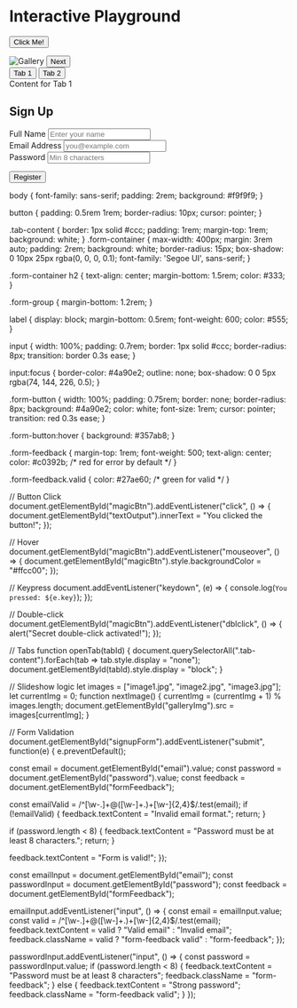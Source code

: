 <!DOCTYPE html>
<html lang="en">
<head>
  <meta charset="UTF-8">
  <title>JS Event Playground</title>
  <link rel="stylesheet" href="style.css">
</head>
<body>
  <h1>Interactive Playground </h1>

  <button id="magicBtn">Click Me!</button>
  <p id="textOutput"></p>

  <div id="gallery">
    <img id="galleryImg" src="image1.jpg" alt="Gallery" />
    <button onclick="nextImage()">Next</button>
  </div>

  <div class="tabs">
    <button onclick="openTab('tab1')">Tab 1</button>
    <button onclick="openTab('tab2')">Tab 2</button>
    <div id="tab1" class="tab-content">Content for Tab 1</div>
    <div id="tab2" class="tab-content" style="display:none;">Content for Tab 2</div>
  </div>

  <form id="signupForm" class="form-container">
  <h2>Sign Up</h2>

  <div class="form-group">
    <label for="name">Full Name</label>
    <input type="text" id="name" placeholder="Enter your name" required>
  </div>

  <div class="form-group">
    <label for="email">Email Address</label>
    <input type="email" id="email" placeholder="you@example.com" required>
  </div>

  <div class="form-group">
    <label for="password">Password</label>
    <input type="password" id="password" placeholder="Min 8 characters" required>
  </div>

  <button type="submit" class="form-button">Register</button>

  <p id="formFeedback" class="form-feedback"></p>
</form>

  <script src="script.js"></script>
</body>
</html>

body {
  font-family: sans-serif;
  padding: 2rem;
  background: #f9f9f9;
}

button {
  padding: 0.5rem 1rem;
  border-radius: 10px;
  cursor: pointer;
}

.tab-content {
  border: 1px solid #ccc;
  padding: 1rem;
  margin-top: 1rem;
  background: white;
}
.form-container {
  max-width: 400px;
  margin: 3rem auto;
  padding: 2rem;
  background: white;
  border-radius: 15px;
  box-shadow: 0 10px 25px rgba(0, 0, 0, 0.1);
  font-family: 'Segoe UI', sans-serif;
}

.form-container h2 {
  text-align: center;
  margin-bottom: 1.5rem;
  color: #333;
}

.form-group {
  margin-bottom: 1.2rem;
}

label {
  display: block;
  margin-bottom: 0.5rem;
  font-weight: 600;
  color: #555;
}

input {
  width: 100%;
  padding: 0.7rem;
  border: 1px solid #ccc;
  border-radius: 8px;
  transition: border 0.3s ease;
}

input:focus {
  border-color: #4a90e2;
  outline: none;
  box-shadow: 0 0 5px rgba(74, 144, 226, 0.5);
}

.form-button {
  width: 100%;
  padding: 0.75rem;
  border: none;
  border-radius: 8px;
  background: #4a90e2;
  color: white;
  font-size: 1rem;
  cursor: pointer;
  transition: red 0.3s ease;
}

.form-button:hover {
  background: #357ab8;
}

.form-feedback {
  margin-top: 1rem;
  font-weight: 500;
  text-align: center;
  color: #c0392b; /* red for error by default */
}

.form-feedback.valid {
  color: #27ae60; /* green for valid */
}

// Button Click
document.getElementById("magicBtn").addEventListener("click", () => {
  document.getElementById("textOutput").innerText = "You clicked the button!";
});

// Hover
document.getElementById("magicBtn").addEventListener("mouseover", () => {
  document.getElementById("magicBtn").style.backgroundColor = "#ffcc00";
});

// Keypress
document.addEventListener("keydown", (e) => {
  console.log(`You pressed: ${e.key}`);
});

// Double-click
document.getElementById("magicBtn").addEventListener("dblclick", () => {
  alert("Secret double-click activated!");
});

// Tabs
function openTab(tabId) {
  document.querySelectorAll(".tab-content").forEach(tab => tab.style.display = "none");
  document.getElementById(tabId).style.display = "block";
}

// Slideshow logic
let images = ["image1.jpg", "image2.jpg", "image3.jpg"];
let currentImg = 0;
function nextImage() {
  currentImg = (currentImg + 1) % images.length;
  document.getElementById("galleryImg").src = images[currentImg];
}

// Form Validation
document.getElementById("signupForm").addEventListener("submit", function(e) {
  e.preventDefault();

  const email = document.getElementById("email").value;
  const password = document.getElementById("password").value;
  const feedback = document.getElementById("formFeedback");

  const emailValid = /^[\w-.]+@([\w-]+\.)+[\w-]{2,4}$/.test(email);
  if (!emailValid) {
    feedback.textContent = "Invalid email format.";
    return;
  }

  if (password.length < 8) {
    feedback.textContent = "Password must be at least 8 characters.";
    return;
  }

  feedback.textContent = "Form is valid!";
});

const emailInput = document.getElementById("email");
const passwordInput = document.getElementById("password");
const feedback = document.getElementById("formFeedback");

emailInput.addEventListener("input", () => {
  const email = emailInput.value;
  const valid = /^[\w-.]+@([\w-]+\.)+[\w-]{2,4}$/.test(email);
  feedback.textContent = valid ? "Valid email" : "Invalid email";
  feedback.className = valid ? "form-feedback valid" : "form-feedback";
});

passwordInput.addEventListener("input", () => {
  const password = passwordInput.value;
  if (password.length < 8) {
    feedback.textContent = "Password must be at least 8 characters";
    feedback.className = "form-feedback";
  } else {
    feedback.textContent = "Strong password";
    feedback.className = "form-feedback valid";
  }
});
